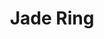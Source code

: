 ---
templateKey: blog-post
featuredpost: false
featuredimage: /assets/Jade_Ring.png
title: Jade Ring
description: Rings
testfield: 1064
---